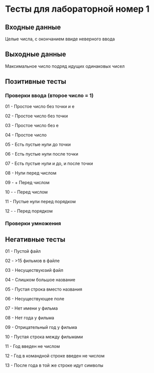 # Тесты для лабораторной номер 1

## Входные данные
Целые числа, с окончанием ввиде неверного ввода

## Выходные данные
Максимальное число подряд идущих одинаковых чисел

## Позитивные тесты

### Проверки ввода (второе число = 1)
01 - Простое число без точки и e

02 - Простое число без точки

03 - Простое число без e

04 - Простое число

05 - Есть пустые нули до точки

06 - Есть пустые нули после точки

07 - Есть пустые нули и до, и после точки

08 - Нули перед числом

09 - + Перед числом

10 - - Перед числом

11 - Пустые нули перед порядком

12 - - Перед порядком

### Проверки умножения



## Негативные тесты
01 - Пустой файл

02 - >15 фильмов в файле

03 - Несуществуюзий файл

04 - Слишком большое название

05 - Пустая строка вместо названия

06 - Несуществующее поле

07 - Нет имени у фильма

08 - Нет года у фильма

09 - Отрицательный год у фильма

10 - Пустая строка между фильмами

11 - Год введен не числом

12 - Год в командной строке введен не числом

13 - После года в той же строке идут символы
